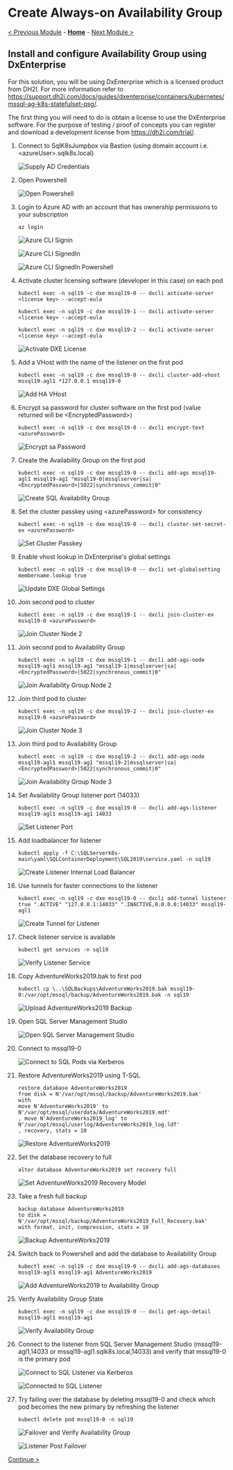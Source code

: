 # Create Always-on Availability Group

[< Previous Module](../modules/sql.md) - **[Home](../README.md)** - [Next Module >](../modules/sql22.md)

## Install and configure Availability Group using DxEnterprise

For this solution, you will be using DxEnterprise which is a licensed product from DH2I.  For more information refer to https://support.dh2i.com/docs/guides/dxenterprise/containers/kubernetes/mssql-ag-k8s-statefulset-qsg/.

The first thing you will need to do is obtain a license to use the DxEnterprise software.  For the purpose of testing / proof of concepts you can register and download a development license from https://dh2i.com/trial/.

1. Connect to SqlK8sJumpbox via Bastion (using domain account i.e. \<azureUser\>.sqlk8s.local)

    ![Supply AD Credentials](media/SupplyADCredentials.jpg)

2. Open Powershell

    ![Open Powershell](media/OpenPowershell.jpg)

3. Login to Azure AD with an account that has ownership permissions to your subscription

    ```text
    az login
    ```

    ![Azure CLI Signin](media/AzureCLISignin.jpg)

    ![Azure CLI SignedIn](media/AzureCLISignedIn.jpg)

    ![Azure CLI SignedIn Powershell](media/AzureCLISignedInPowershell.jpg)

4. Activate cluster licensing software (developer in this case) on each pod

    ```text
    kubectl exec -n sql19 -c dxe mssql19-0 -- dxcli activate-server <license key> --accept-eula
    ```

    ```text
    kubectl exec -n sql19 -c dxe mssql19-1 -- dxcli activate-server <license key> --accept-eula
    ```

    ```text
    kubectl exec -n sql19 -c dxe mssql19-2 -- dxcli activate-server <license key> --accept-eula
    ```

    ![Activate DXE License](media/ActivateDXELicense.jpg)

5. Add a VHost with the name of the listener on the first pod

    ```text
    kubectl exec -n sql19 -c dxe mssql19-0 -- dxcli cluster-add-vhost mssql19-agl1 *127.0.0.1 mssql19-0
    ```

    ![Add HA VHost](media/AddHaVHost.jpg)

6. Encrypt sa password for cluster software on the first pod (value returned will be \<EncryptedPassword\>)

    ```text
    kubectl exec -n sql19 -c dxe mssql19-0 -- dxcli encrypt-text <azurePassword>
    ```

    ![Encrypt sa Password](media/EncryptSAPassword.jpg)

7. Create the Availability Group on the first pod

    ```text
    kubectl exec -n sql19 -c dxe mssql19-0 -- dxcli add-ags mssql19-agl1 mssql19-ag1 "mssql19-0|mssqlserver|sa|<EncryptedPassword>|5022|synchronous_commit|0"
    ```

    ![Create SQL Availability Group](media/CreateSqlAg.jpg)

8. Set the cluster passkey using \<azurePassword\> for consistency

    ```text
    kubectl exec -n sql19 -c dxe mssql19-0 -- dxcli cluster-set-secret-ex <azurePassword>
    ```

    ![Set Cluster Passkey](media/SetClusterPasskey.jpg)

9. Enable vhost lookup in DxEnterprise's global settings

    ```text
    kubectl exec -n sql19 -c dxe mssql19-0 -- dxcli set-globalsetting membername.lookup true
    ```

    ![Update DXE Global Settings](media/UpdateDxeGlobalSettings.jpg)

10. Join second pod to cluster

    ```text
    kubectl exec -n sql19 -c dxe mssql19-1 -- dxcli join-cluster-ex mssql19-0 <azurePassword>
    ```

    ![Join Cluster Node 2](media/JoinClusterNode2.jpg)

11. Join second pod to Availability Group

    ```text
    kubectl exec -n sql19 -c dxe mssql19-1 -- dxcli add-ags-node mssql19-agl1 mssql19-ag1 "mssql19-1|mssqlserver|sa|<EncryptedPassword>|5022|synchronous_commit|0"
    ```

    ![Join Availability Group Node 2](media/JoinAgNode2.jpg)

12. Join third pod to cluster

    ```text
    kubectl exec -n sql19 -c dxe mssql19-2 -- dxcli join-cluster-ex mssql19-0 <azurePassword>
    ```

    ![Join Cluster Node 3](media/JoinClusterNode3.jpg)

13. Join third pod to Availability Group

    ```text
    kubectl exec -n sql19 -c dxe mssql19-2 -- dxcli add-ags-node mssql19-agl1 mssql19-ag1 "mssql19-2|mssqlserver|sa|<EncryptedPassword>|5022|synchronous_commit|0"
    ```

    ![Join Availability Group Node 3](media/JoinAgNode3.jpg)

14. Set Availability Group listener port (14033)

    ```text
    kubectl exec -n sql19 -c dxe mssql19-0 -- dxcli add-ags-listener mssql19-agl1 mssql19-ag1 14033
    ```

    ![Set Listener Port](media/SetListenerPort.jpg)

15. Add loadbalancer for listener

    ```text
    kubectl apply -f C:\SQLServerk8s-main\yaml\SQLContainerDeployment\SQL2019\service.yaml -n sql19
    ```

    ![Create Listener Internal Load Balancer](media/CreateListenerILB.jpg)

16. Use tunnels for faster connections to the listener

    ```text
    kubectl exec -n sql19 -c dxe mssql19-0 -- dxcli add-tunnel listener true ".ACTIVE" "127.0.0.1:14033" ".INACTIVE,0.0.0.0:14033" mssql19-agl1
    ```

    ![Create Tunnel for Listener](media/CreateListenerTunnel.jpg)

17. Check listener service is available

    ```text
    kubectl get services -n sql19
    ```

    ![Verify Listener Service](media/VerifyListenerService.jpg)

18. Copy AdventureWorks2019.bak to first pod

    ```text
    kubectl cp \..\SQLBackups\AdventureWorks2019.bak mssql19-0:/var/opt/mssql/backup/AdventureWorks2019.bak -n sql19
    ```

    ![Upload AdventureWorks2019 Backup](media/UploadSqlBackup.jpg)

19. Open SQL Server Management Studio

    ![Open SQL Server Management Studio](media/OpenSSMS.jpg)

20. Connect to mssql19-0

    ![Connect to SQL Pods via Kerberos](media/ConnectSQLKerberos.jpg)


21. Restore AdventureWorks2019 using T-SQL

    ```text
    restore database AdventureWorks2019
    from disk = N'/var/opt/mssql/backup/AdventureWorks2019.bak'
    with
    move N'AdventureWorks2019' to N'/var/opt/mssql/userdata/AdventureWorks2019.mdf'
    , move N'AdventureWorks2019_log' to N'/var/opt/mssql/userlog/AdventureWorks2019_log.ldf'
    , recovery, stats = 10
    ```

    ![Restore AdventureWorks2019](media/RestoreDatabase.jpg)


22. Set the database recovery to full

    ```text
    alter database AdventureWorks2019 set recovery full
    ```

    ![Set AdventureWorks2019 Recovery Model](media/SetDatabaseRecoveryModel.jpg)

23. Take a fresh full backup

    ```text
    backup database AdventureWorks2019
    to disk = N'/var/opt/mssql/backup/AdventureWorks2019_Full_Recovery.bak'
    with format, init, compression, stats = 10
    ```

    ![Backup AdventureWorks2019](media/BackupDatabase.jpg)

24. Switch back to Powershell and add the database to Availability Group

    ```text
    kubectl exec -n sql19 -c dxe mssql19-0 -- dxcli add-ags-databases mssql19-agl1 mssql19-ag1 AdventureWorks2019
    ```

    ![Add AdventureWorks2019 to Availability Group](media/AddDatabaseToAg.jpg)

25. Verify Availability Group State

    ```text
    kubectl exec -n sql19 -c dxe mssql19-0 -- dxcli get-ags-detail mssql19-agl1 mssql19-ag1
    ```

    ![Verify Availability Group](media/VerifyAg.jpg)

26. Connect to the listener from SQL Server Management Studio (mssql19-agl1,14033 or mssql19-agl1.sqlk8s.local,14033) and verify that mssql19-0 is the primary pod

    ![Connect to SQL Listener via Kerberos](media/ConnectSQLListener.jpg)

    ![Connected to SQL Listener](media/ConnectedSQLListener.jpg)

27. Try failing over the database by deleting mssql19-0 and check which pod becomes the new primary by refreshing the listener

    ```text
    kubectl delete pod mssql19-0 -n sql19
    ```

    ![Failover and Verify Availability Group](media/FailoverVerifyAg.jpg)

    ![Listener Post Failover](media/ListenerPostFailover.jpg)

[Continue >](../modules/sql22.md)
